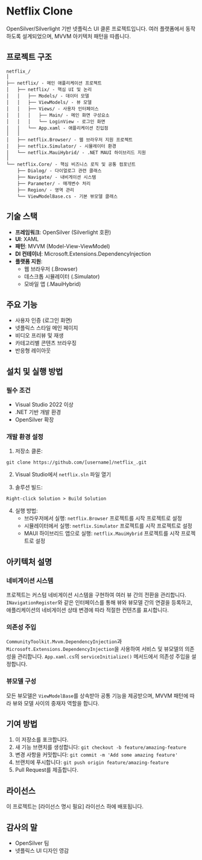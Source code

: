 # Netflix Clone

OpenSilver/Silverlight 기반 넷플릭스 UI 클론 프로젝트입니다. 여러 플랫폼에서 동작하도록 설계되었으며, MVVM 아키텍처 패턴을 따릅니다.

## 프로젝트 구조

```
netflix_/
│
├── netflix/ - 메인 애플리케이션 프로젝트
│   ├── netflix/ - 핵심 UI 및 논리
│   │   ├── Models/ - 데이터 모델
│   │   ├── ViewModels/ - 뷰 모델
│   │   ├── Views/ - 사용자 인터페이스
│   │   │   ├── Main/ - 메인 화면 구성요소
│   │   │   └── LoginView - 로그인 화면
│   │   └── App.xaml - 애플리케이션 진입점
│   │
│   ├── netflix.Browser/ - 웹 브라우저 지원 프로젝트
│   ├── netflix.Simulator/ - 시뮬레이터 환경
│   └── netflix.MauiHybrid/ - .NET MAUI 하이브리드 지원
│
└── netflix.Core/ - 핵심 비즈니스 로직 및 공통 컴포넌트
    ├── Dialog/ - 다이얼로그 관련 클래스
    ├── Navigate/ - 내비게이션 시스템
    ├── Parameter/ - 매개변수 처리
    ├── Region/ - 영역 관리
    └── ViewModelBase.cs - 기본 뷰모델 클래스

```

## 기술 스택

- **프레임워크**: OpenSilver (Silverlight 호환)
- **UI**: XAML
- **패턴**: MVVM (Model-View-ViewModel)
- **DI 컨테이너**: Microsoft.Extensions.DependencyInjection
- **플랫폼 지원**:
  - 웹 브라우저 (.Browser)
  - 데스크톱 시뮬레이터 (.Simulator)
  - 모바일 앱 (.MauiHybrid)

## 주요 기능

- 사용자 인증 (로그인 화면)
- 넷플릭스 스타일 메인 페이지
- 비디오 프리뷰 및 재생
- 카테고리별 콘텐츠 브라우징
- 반응형 레이아웃

## 설치 및 실행 방법

### 필수 조건

- Visual Studio 2022 이상
- .NET 기반 개발 환경
- OpenSilver 확장

### 개발 환경 설정

1. 저장소 클론:
```
git clone https://github.com/[username]/netflix_.git
```

2. Visual Studio에서 `netflix.sln` 파일 열기

3. 솔루션 빌드:
```
Right-click Solution > Build Solution
```

4. 실행 방법:
   - 브라우저에서 실행: `netflix.Browser` 프로젝트를 시작 프로젝트로 설정
   - 시뮬레이터에서 실행: `netflix.Simulator` 프로젝트를 시작 프로젝트로 설정
   - MAUI 하이브리드 앱으로 실행: `netflix.MauiHybrid` 프로젝트를 시작 프로젝트로 설정

## 아키텍처 설명

### 네비게이션 시스템

프로젝트는 커스텀 네비게이션 시스템을 구현하여 여러 뷰 간의 전환을 관리합니다. `INavigationRegister`와 같은 인터페이스를 통해 뷰와 뷰모델 간의 연결을 등록하고, 애플리케이션의 네비게이션 상태 변경에 따라 적절한 컨텐츠를 표시합니다.

### 의존성 주입

`CommunityToolkit.Mvvm.DependencyInjection`과 `Microsoft.Extensions.DependencyInjection`을 사용하여 서비스 및 뷰모델의 의존성을 관리합니다. `App.xaml.cs`의 `serviceInitialize()` 메서드에서 의존성 주입을 설정합니다.

### 뷰모델 구성

모든 뷰모델은 `ViewModelBase`를 상속받아 공통 기능을 제공받으며, MVVM 패턴에 따라 뷰와 모델 사이의 중재자 역할을 합니다.

## 기여 방법

1. 이 저장소를 포크합니다.
2. 새 기능 브랜치를 생성합니다: `git checkout -b feature/amazing-feature`
3. 변경 사항을 커밋합니다: `git commit -m 'Add some amazing feature'`
4. 브랜치에 푸시합니다: `git push origin feature/amazing-feature`
5. Pull Request를 제출합니다.

## 라이선스

이 프로젝트는 [라이선스 명시 필요] 라이선스 하에 배포됩니다.

## 감사의 말

- OpenSilver 팀
- 넷플릭스 UI 디자인 영감
